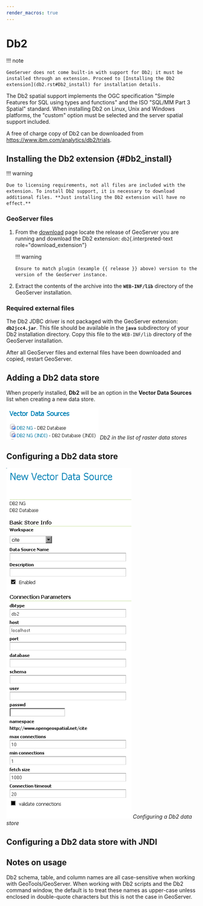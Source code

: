 ```yaml
---
render_macros: true
---
```


# Db2

!!! note

    GeoServer does not come built-in with support for Db2; it must be installed through an extension. Proceed to [Installing the Db2 extension](db2.rst#Db2_install) for installation details.

The Db2 spatial support implements the OGC specification "Simple Features for SQL using types and functions" and the ISO "SQL/MM Part 3 Spatial" standard. When installing Db2 on Linux, Unix and Windows platforms, the "custom" option must be selected and the server spatial support included.

A free of charge copy of Db2 can be downloaded from <https://www.ibm.com/analytics/db2/trials>.

## Installing the Db2 extension {#Db2_install}

!!! warning

    Due to licensing requirements, not all files are included with the extension. To install Db2 support, it is necessary to download additional files. **Just installing the Db2 extension will have no effect.**

### GeoServer files

1.  From the [download](https://geoserver.org/download) page locate the release of GeoServer you are running and download the Db2 extension: `db2`{.interpreted-text role="download_extension"}

    !!! warning

        Ensure to match plugin (example {{ release }} above) version to the version of the GeoServer instance.

2.  Extract the contents of the archive into the **`WEB-INF/lib`** directory of the GeoServer installation.

### Required external files

The Db2 JDBC driver is not packaged with the GeoServer extension: **`db2jcc4.jar`**. This file should be available in the **`java`** subdirectory of your Db2 installation directory. Copy this file to the `WEB-INF/lib` directory of the GeoServer installation.

After all GeoServer files and external files have been downloaded and copied, restart GeoServer.

## Adding a Db2 data store

When properly installed, **Db2** will be an option in the **Vector Data Sources** list when creating a new data store.

![](images/db2create.png)
*Db2 in the list of raster data stores*

## Configuring a Db2 data store

![](images/db2configure.png)
*Configuring a Db2 data store*

## Configuring a Db2 data store with JNDI

## Notes on usage

Db2 schema, table, and column names are all case-sensitive when working with GeoTools/GeoServer. When working with Db2 scripts and the Db2 command window, the default is to treat these names as upper-case unless enclosed in double-quote characters but this is not the case in GeoServer.
